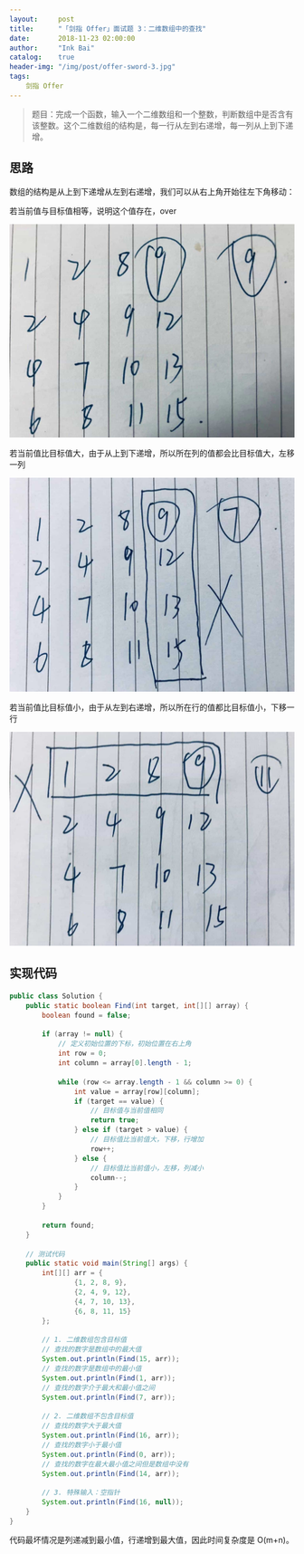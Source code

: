 ```yaml
---
layout:     post
title:      "「剑指 Offer」面试题 3：二维数组中的查找"
date:       2018-11-23 02:00:00
author:     "Ink Bai"
catalog:    true
header-img: "/img/post/offer-sword-3.jpg"
tags:
    剑指 Offer
---
```


> 题目：完成一个函数，输入一个二维数组和一个整数，判断数组中是否含有该整数。这个二维数组的结构是，每一行从左到右递增，每一列从上到下递增。

## 思路
数组的结构是从上到下递增从左到右递增，我们可以从右上角开始往左下角移动：

若当前值与目标值相等，说明这个值存在，over

![](/img/content/find-number-01.jpg)

若当前值比目标值大，由于从上到下递增，所以所在列的值都会比目标值大，左移一列

![](/img/content/find-number-02.jpg)

若当前值比目标值小，由于从左到右递增，所以所在行的值都比目标值小，下移一行

![](/img/content/find-number-03.jpg)

## 实现代码

```java
public class Solution {
    public static boolean Find(int target, int[][] array) {
        boolean found = false;

        if (array != null) {
            // 定义初始位置的下标，初始位置在右上角
            int row = 0;
            int column = array[0].length - 1;

            while (row <= array.length - 1 && column >= 0) {
                int value = array[row][column];
                if (target == value) {
                    // 目标值与当前值相同
                    return true;
                } else if (target > value) {
                    // 目标值比当前值大，下移，行增加
                    row++;
                } else {
                    // 目标值比当前值小，左移，列减小
                    column--;
                }
            }
        }

        return found;
    }

    // 测试代码
    public static void main(String[] args) {
        int[][] arr = {
                {1, 2, 8, 9},
                {2, 4, 9, 12},
                {4, 7, 10, 13},
                {6, 8, 11, 15}
        };

        // 1. 二维数组包含目标值
        // 查找的数字是数组中的最大值
        System.out.println(Find(15, arr));
        // 查找的数字是数组中的最小值
        System.out.println(Find(1, arr));
        // 查找的数字介于最大和最小值之间
        System.out.println(Find(7, arr));

        // 2. 二维数组不包含目标值
        // 查找的数字大于最大值
        System.out.println(Find(16, arr));
        // 查找的数字小于最小值
        System.out.println(Find(0, arr));
        // 查找的数字在最大最小值之间但是数组中没有
        System.out.println(Find(14, arr));

        // 3. 特殊输入：空指针
        System.out.println(Find(16, null));
    }
}
```

代码最坏情况是列递减到最小值，行递增到最大值，因此时间复杂度是 O(m+n)。
